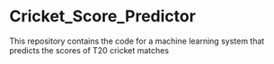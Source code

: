 # Cricket_Score_Predictor
This repository contains the code for a machine learning system that predicts the scores of T20 cricket matches
